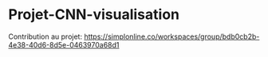 # Projet-CNN-visualisation
Contribution au projet: https://simplonline.co/workspaces/group/bdb0cb2b-4e38-40d6-8d5e-0463970a68d1
